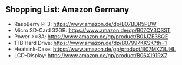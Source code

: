 ## Shopping List: Amazon Germany

* RaspBerry Pi 3: https://www.amazon.de/dp/B07BDR5PDW
* Micro SD-Card 32GB: https://www.amazon.de/dp/B07CY3QSST
* Power >=3A: https://www.amazon.de/gp/product/B01JZE38QE
* 1TB Hard Drive: https://www.amazon.de/dp/B07997KKSK?th=1
* Heatsink-Case: https://www.amazon.de/gp/product/B07MXZ8JHL
* LCD-Display: https://www.amazon.de/gp/product/B06X191RX7